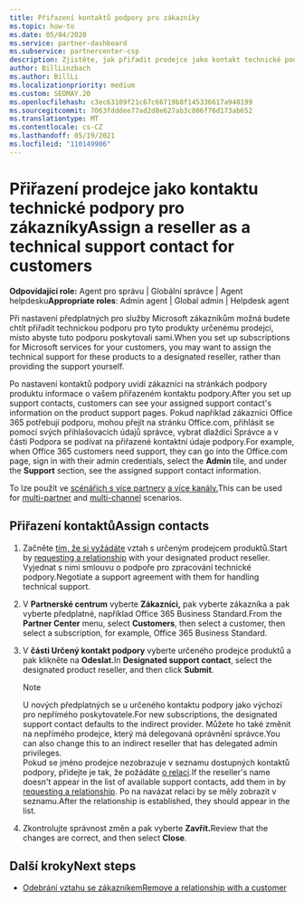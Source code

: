 ```yaml
---
title: Přiřazení kontaktů podpory pro zákazníky
ms.topic: how-to
ms.date: 05/04/2020
ms.service: partner-dashboard
ms.subservice: partnercenter-csp
description: Zjistěte, jak přiřadit prodejce jako kontakt technické podpory zákazníkům, kteří mají předplatná, služby Microsoft.
author: BillLinzbach
ms.author: BillLi
ms.localizationpriority: medium
ms.custom: SEOMAY.20
ms.openlocfilehash: c3ec63109f21c67c66719b8f145336617a948199
ms.sourcegitcommit: 7063fdddee77ad2d8e627ab3c806f76d173ab652
ms.translationtype: MT
ms.contentlocale: cs-CZ
ms.lasthandoff: 05/19/2021
ms.locfileid: "110149906"
---
```

# <a name="assign-a-reseller-as-a-technical-support-contact-for-customers"></a><span data-ttu-id="f058d-103">Přiřazení prodejce jako kontaktu technické podpory pro zákazníky</span><span class="sxs-lookup"><span data-stu-id="f058d-103">Assign a reseller as a technical support contact for customers</span></span>

<span data-ttu-id="f058d-104">**Odpovídající role:** Agent pro správu | Globální správce | Agent helpdesku</span><span class="sxs-lookup"><span data-stu-id="f058d-104">**Appropriate roles**: Admin agent | Global admin | Helpdesk agent</span></span>


<span data-ttu-id="f058d-105">Při nastavení předplatných pro služby Microsoft zákazníkům možná budete chtít přiřadit technickou podporu pro tyto produkty určenému prodejci, místo abyste tuto podporu poskytovali sami.</span><span class="sxs-lookup"><span data-stu-id="f058d-105">When you set up subscriptions for Microsoft services for your customers, you may want to assign the technical support for these products to a designated reseller, rather than providing the support yourself.</span></span>

<span data-ttu-id="f058d-106">Po nastavení kontaktů podpory uvidí zákazníci na stránkách podpory produktu informace o vašem přiřazeném kontaktu podpory.</span><span class="sxs-lookup"><span data-stu-id="f058d-106">After you set up support contacts, customers can see your assigned support contact's information on the product support pages.</span></span> <span data-ttu-id="f058d-107">Pokud například zákazníci Office 365 potřebují podporu, mohou přejít na stránku Office.com, přihlásit  se pomocí svých  přihlašovacích údajů správce, vybrat dlaždici Správce a v části Podpora se podívat na přiřazené kontaktní údaje podpory.</span><span class="sxs-lookup"><span data-stu-id="f058d-107">For example, when Office 365 customers need support, they can go into the Office.com page, sign in with their admin credentials, select the **Admin** tile, and under the **Support** section, see the assigned support contact information.</span></span>

<span data-ttu-id="f058d-108">To lze použít ve [scénářích s více partnery](multipartner.md) [a více kanály.](multichannel.md)</span><span class="sxs-lookup"><span data-stu-id="f058d-108">This can be used for [multi-partner](multipartner.md) and [multi-channel](multichannel.md) scenarios.</span></span> 


## <a name="assign-contacts"></a><span data-ttu-id="f058d-109">Přiřazení kontaktů</span><span class="sxs-lookup"><span data-stu-id="f058d-109">Assign contacts</span></span>

1. <span data-ttu-id="f058d-110">Začněte [tím, že si vyžádáte](request-a-relationship-with-a-customer.md) vztah s určeným prodejcem produktů.</span><span class="sxs-lookup"><span data-stu-id="f058d-110">Start by [requesting a relationship](request-a-relationship-with-a-customer.md) with your designated product reseller.</span></span> <span data-ttu-id="f058d-111">Vyjednat s nimi smlouvu o podpoře pro zpracování technické podpory.</span><span class="sxs-lookup"><span data-stu-id="f058d-111">Negotiate a support agreement with them for handling technical support.</span></span>

2. <span data-ttu-id="f058d-112">V **Partnerské centrum** vyberte **Zákazníci,** pak vyberte zákazníka a pak vyberte předplatné, například Office 365 Business Standard.</span><span class="sxs-lookup"><span data-stu-id="f058d-112">From the **Partner Center** menu, select **Customers**, then select a customer, then select a subscription, for example, Office 365 Business Standard.</span></span>

3. <span data-ttu-id="f058d-113">V **části Určený kontakt podpory** vyberte určeného prodejce produktů a pak klikněte na **Odeslat.**</span><span class="sxs-lookup"><span data-stu-id="f058d-113">In  **Designated support contact**, select the designated product reseller, and then click **Submit**.</span></span> 

      >[!NOTE]  
      ><span data-ttu-id="f058d-114">U nových předplatných se u určeného kontaktu podpory jako výchozí pro nepřímého poskytovatele.</span><span class="sxs-lookup"><span data-stu-id="f058d-114">For new subscriptions, the designated support contact defaults to the indirect provider.</span></span> <span data-ttu-id="f058d-115">Můžete ho také změnit na nepřímého prodejce, který má delegovaná oprávnění správce.</span><span class="sxs-lookup"><span data-stu-id="f058d-115">You can also change this to an indirect reseller that has delegated admin privileges.</span></span>    
    ><span data-ttu-id="f058d-116">Pokud se jméno prodejce nezobrazuje v seznamu dostupných kontaktů podpory, přidejte je tak, že požádáte [o relaci](request-a-relationship-with-a-customer.md).</span><span class="sxs-lookup"><span data-stu-id="f058d-116">If the reseller's name doesn't appear in the list of available support contacts, add them in by [requesting a relationship](request-a-relationship-with-a-customer.md).</span></span> <span data-ttu-id="f058d-117">Po na navázat relaci by se měly zobrazit v seznamu.</span><span class="sxs-lookup"><span data-stu-id="f058d-117">After the relationship is established, they should appear in the list.</span></span>  

4. <span data-ttu-id="f058d-118">Zkontrolujte správnost změn a pak vyberte **Zavřít.**</span><span class="sxs-lookup"><span data-stu-id="f058d-118">Review that the changes are correct, and then select **Close**.</span></span>

## <a name="next-steps"></a><span data-ttu-id="f058d-119">Další kroky</span><span class="sxs-lookup"><span data-stu-id="f058d-119">Next steps</span></span>

- [<span data-ttu-id="f058d-120">Odebrání vztahu se zákazníkem</span><span class="sxs-lookup"><span data-stu-id="f058d-120">Remove a relationship with a customer</span></span>](remove-a-relationship.md)